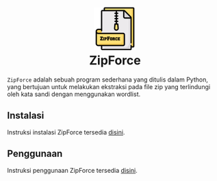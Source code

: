 <h1 align="center">
  <img src="https://github.com/rofidoang03/ZipForce/blob/main/img/ZipForce.png" width=100 height=100/><br>
ZipForce</h1>

`ZipForce` adalah sebuah program sederhana yang ditulis dalam Python, yang bertujuan untuk melakukan ekstraksi pada file zip yang terlindungi oleh kata sandi dengan menggunakan wordlist.

## Instalasi 

Instruksi instalasi ZipForce tersedia [disini](https://github.com/rofidoang03/ZipForce/blob/main/Cara%20menginstal.md).

## Penggunaan

Instruksi penggunaan ZipForce tersedia [disini]().
